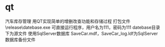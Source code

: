 # qt
汽车库存管理
用QT实现简单的增删改查功能和存储过程
打包文件\release\datebase.exe 可直接运行程序，用户名为111，密码为111
datebase目录下为源文件
使用SqlServer数据库
SaveCar.mdf，SaveCar_log.ldf为SqlServer数据库备份文件
